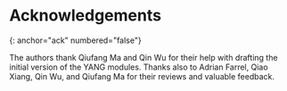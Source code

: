 Acknowledgements
================
{: anchor="ack" numbered="false"}

The authors thank Qiufang Ma and Qin Wu for their help with drafting the
initial version of the YANG modules. Thanks also to Adrian Farrel, Qiao Xiang,
Qin Wu, and Qiufang Ma for their reviews and valuable feedback.

